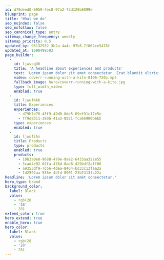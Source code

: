 ```yaml
---
id: d70deed0-6959-4ec0-97a2-75d120b8899e
blueprint: page
title: 'What we do'
seo_noindex: false
seo_nofollow: false
seo_canonical_type: entry
sitemap_change_frequency: weekly
sitemap_priority: 0.5
updated_by: 95132932-3b2a-4a4c-97b8-7f062ce5478f
updated_at: 1690498503
page_builder:
  -
    id: ljwscq36
    title: 'A headline about experiences and products'
    text: 'Lorem ipsum dolor sit amet consectetur. Erat blandit ultricies pharetra semper eget consequat. Sollicitudin id neque quam sed diam. Amet tortor cursus amet ullamcorper et massa consequat ornare vulputate. Sit quis venenatis tempor est mi adipiscing nec. Aliquam vel sit interdum ut cursus et sit lacus nunc. Sit at ornare porttitor neque molestie luctus etiam morbi. Viverra scelerisque curabitur mattis vel a viverra nisi. Eu facilisis quis nunc sollicitudin justo nibh vitae massa. Turpis congue vulputate diam a vulputate nunc. Libero purus sapien integer aliquam posuere. Posuere condimentum eget quisque facilisis et non nascetur diam auctor.'
    video: coverr-running-with-a-kite-8106-720p.mp4
    fallback_image: hero/coverr-running-with-a-kite.jpg
    type: full_width_video
    enabled: true
  -
    id: ljwuf4kb
    title: Experiences
    experiences:
      - d79b7e76-43f9-49d0-8de5-09ef01c17e5e
      - ff9d8311-380b-41a3-8521-fca66900b6bb
    type: experiences
    enabled: true
  -
    id: ljwufihx
    title: Products
    type: products
    enabled: true
    products:
      - 10b3a0e8-9688-479e-9a82-6433aa322e55
      - 5cad4e92-02fa-476d-8ad8-429bdf2aff00
      - a9353df9-7db6-4dea-8464-bd33c13faa2a
      - 1d2592aa-536e-4dfd-8901-23b7413fc22a
headline: 'Lorem ipsum dolor sit amet consectetur.'
hero_type: brand
background_color:
  label: Black
  value:
    - rgb(28
    - '28'
    - 28)
extend_color: true
hero_extend: true
enable_hero: true
hero_color:
  label: Black
  value:
    - rgb(28
    - '28'
    - 28)
---
```

